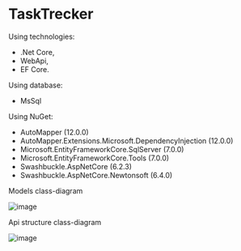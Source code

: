 # TaskTrecker

Using technologies: 
- .Net Core, 
- WebApi, 
- EF Core.

Using database: 
- MsSql

Using NuGet:
- AutoMapper (12.0.0)
- AutoMapper.Extensions.Microsoft.DependencyInjection (12.0.0)
- Microsoft.EntityFrameworkCore.SqlServer (7.0.0)
- Microsoft.EntityFrameworkCore.Tools (7.0.0)
- Swashbuckle.AspNetCore (6.2.3)
- Swashbuckle.AspNetCore.Newtonsoft (6.4.0)

Models class-diagram

![image](https://user-images.githubusercontent.com/92753056/208234094-24f0f69c-2b7b-4422-8a77-3eed1b4ca1d2.png)

Api structure class-diagram

![image](https://user-images.githubusercontent.com/92753056/208257415-f0c1b409-37ca-4193-9718-aa1c58d6195e.png)
